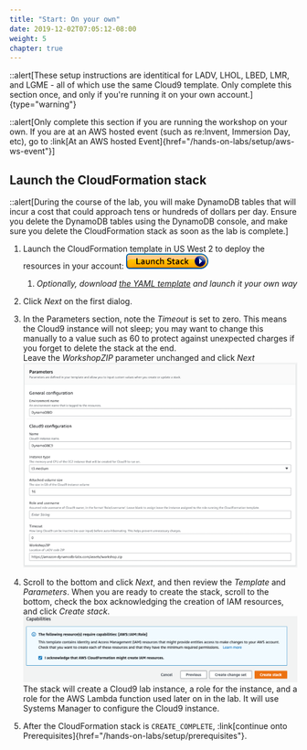 ```yaml
---
title: "Start: On your own"
date: 2019-12-02T07:05:12-08:00
weight: 5
chapter: true
---
```


::alert[These setup instructions are identitical for LADV, LHOL, LBED, LMR, and LGME - all of which use the same Cloud9 template. Only complete this section once, and only if you're running it on your own account.]{type="warning"}

::alert[Only complete this section if you are running the workshop on your own. If you are at an AWS hosted event (such as re\:Invent, Immersion Day, etc), go to :link[At an AWS hosted Event]{href="/hands-on-labs/setup/aws-ws-event"}]

## Launch the CloudFormation stack
::alert[During the course of the lab, you will make DynamoDB tables that will incur a cost that could approach tens or hundreds of dollars per day. Ensure you delete the DynamoDB tables using the DynamoDB console, and make sure you delete the CloudFormation stack as soon as the lab is complete.]

1. Launch the CloudFormation template in US West 2 to deploy the resources in your account: [![CloudFormation](/static/images/cloudformation-launch-stack.png)](https://console.aws.amazon.com/cloudformation/home?region=us-west-2#/stacks/new?stackName=DynamoDBID&templateURL=:param{key="design_patterns_s3_lab_yaml"})  
    1. *Optionally, download [the YAML template](:param{key="design_patterns_s3_lab_yaml"}) and launch it your own way*

1. Click *Next* on the first dialog.

1. In the Parameters section, note the *Timeout* is set to zero. This means the Cloud9 instance will not sleep; you may want to change this manually to a value such as 60 to protect against unexpected charges if you forget to delete the stack at the end.  
    Leave the *WorkshopZIP* parameter unchanged and click *Next*
![CloudFormation parameters](/static/images/awsconsole1.png)

1. Scroll to the bottom and click *Next*, and then review the *Template* and *Parameters*. When you are ready to create the stack, scroll to the bottom, check the box acknowledging the creation of IAM resources, and click *Create stack*.
![CloudFormation parameters](/static/images/awsconsole2.png)
  The stack will create a Cloud9 lab instance, a role for the instance, and a role for the AWS Lambda function used later on in the lab. It will use Systems Manager to configure the Cloud9 instance.

1. After the CloudFormation stack is `CREATE_COMPLETE`, :link[continue onto Prerequisites]{href="/hands-on-labs/setup/prerequisites"}.  
